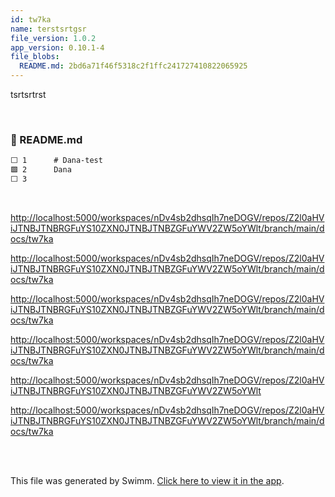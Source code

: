 ```yaml
---
id: tw7ka
name: terstsrtgsr
file_version: 1.0.2
app_version: 0.10.1-4
file_blobs:
  README.md: 2bd6a71f46f5318c2f1ffc241727410822065925
---
```


tsrtsrtrst

<br/>


<!-- NOTE-swimm-snippet: the lines below link your snippet to Swimm -->
### 📄 README.md
```markdown
⬜ 1      # Dana-test
🟩 2      Dana 
⬜ 3      
```

<br/>

[http://localhost:5000/workspaces/nDv4sb2dhsqIh7neDOGV/repos/Z2l0aHViJTNBJTNBRGFuYS10ZXN0JTNBJTNBZGFuYWV2ZW5oYWlt/branch/main/docs/tw7ka](http://localhost:5000/workspaces/nDv4sb2dhsqIh7neDOGV/repos/Z2l0aHViJTNBJTNBRGFuYS10ZXN0JTNBJTNBZGFuYWV2ZW5oYWlt/branch/main/docs/tw7ka)

[http://localhost:5000/workspaces/nDv4sb2dhsqIh7neDOGV/repos/Z2l0aHViJTNBJTNBRGFuYS10ZXN0JTNBJTNBZGFuYWV2ZW5oYWlt/branch/main/docs/tw7ka](http://localhost:5000/workspaces/nDv4sb2dhsqIh7neDOGV/repos/Z2l0aHViJTNBJTNBRGFuYS10ZXN0JTNBJTNBZGFuYWV2ZW5oYWlt/branch/main/docs/tw7ka)

[http://localhost:5000/workspaces/nDv4sb2dhsqIh7neDOGV/repos/Z2l0aHViJTNBJTNBRGFuYS10ZXN0JTNBJTNBZGFuYWV2ZW5oYWlt/branch/main/docs/tw7ka](http://localhost:5000/workspaces/nDv4sb2dhsqIh7neDOGV/repos/Z2l0aHViJTNBJTNBRGFuYS10ZXN0JTNBJTNBZGFuYWV2ZW5oYWlt/branch/main/docs/tw7ka)

[http://localhost:5000/workspaces/nDv4sb2dhsqIh7neDOGV/repos/Z2l0aHViJTNBJTNBRGFuYS10ZXN0JTNBJTNBZGFuYWV2ZW5oYWlt/branch/main/docs/tw7ka](http://localhost:5000/workspaces/nDv4sb2dhsqIh7neDOGV/repos/Z2l0aHViJTNBJTNBRGFuYS10ZXN0JTNBJTNBZGFuYWV2ZW5oYWlt/branch/main/docs/tw7ka)

[http://localhost:5000/workspaces/nDv4sb2dhsqIh7neDOGV/repos/Z2l0aHViJTNBJTNBRGFuYS10ZXN0JTNBJTNBZGFuYWV2ZW5oYWlt](http://localhost:5000/workspaces/nDv4sb2dhsqIh7neDOGV/repos/Z2l0aHViJTNBJTNBRGFuYS10ZXN0JTNBJTNBZGFuYWV2ZW5oYWlt/branch/main/docs/tw7ka)

[http://localhost:5000/workspaces/nDv4sb2dhsqIh7neDOGV/repos/Z2l0aHViJTNBJTNBRGFuYS10ZXN0JTNBJTNBZGFuYWV2ZW5oYWlt/branch/main/docs/tw7ka](http://localhost:5000/workspaces/nDv4sb2dhsqIh7neDOGV/repos/Z2l0aHViJTNBJTNBRGFuYS10ZXN0JTNBJTNBZGFuYWV2ZW5oYWlt/branch/main/docs/tw7ka)

<br/>

<br/>

This file was generated by Swimm. [Click here to view it in the app](http://localhost:5000/repos/Z2l0aHViJTNBJTNBRGFuYS10ZXN0JTNBJTNBZGFuYWV2ZW5oYWlt/docs/tw7ka).